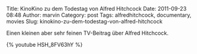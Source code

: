Title: KinoKino zu dem Todestag von Alfred Hitchcock
Date: 2011-09-23 08:48
Author: marvin
Category: post
Tags: alfredhitchcock, documentary, movies
Slug: kinokino-zu-dem-todestag-von-alfred-hitchcock

Einen kleinen aber sehr feinen TV-Beitrag über Alfred Hitchcock.

{% youtube HSH_8FV63hY %}


